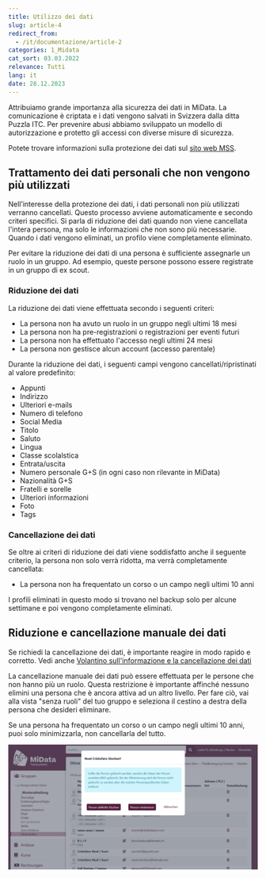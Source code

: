 ```yaml
---
title: Utilizzo dei dati
slug: article-4
redirect_from:
  - /it/documentazione/article-2
categories: 1_Midata
cat_sort: 03.03.2022
relevance: Tutti
lang: it
date: 28.12.2023
---
```


Attribuiamo grande importanza alla sicurezza dei dati in MiData. La comunicazione è criptata e i dati vengono salvati in Svizzera dalla ditta Puzzla ITC. Per prevenire abusi abbiamo sviluppato un modello di autorizzazione e protetto gli accessi con diverse misure di sicurezza.

Potete trovare informazioni sulla protezione dei dati sul [sito web MSS](https://pfadi.swiss/it/associazione/protezione-dei-dati/).

## Trattamento dei dati personali che non vengono più utilizzati
Nell’interesse della protezione dei dati, i dati personali non più utilizzati verranno cancellati. Questo processo avviene automaticamente e secondo criteri specifici. Si parla di riduzione dei dati quando non viene cancellata l'intera persona, ma solo le informazioni che non sono più necessarie. Quando i dati vengono eliminati, un profilo viene completamente eliminato.

Per evitare la riduzione dei dati di una persona è sufficiente assegnarle un ruolo in un gruppo. Ad esempio, queste persone possono essere registrate in un gruppo di ex scout.

### Riduzione dei dati
La riduzione dei dati viene effettuata secondo i seguenti criteri:

- La persona non ha avuto un ruolo in un gruppo negli ultimi 18 mesi
- La persona non ha pre-registrazioni o registrazioni per eventi futuri
- La persona non ha effettuato l'accesso negli ultimi 24 mesi
- La persona non gestisce alcun account (accesso parentale)

Durante la riduzione dei dati, i seguenti campi vengono cancellati/ripristinati al valore predefinito:

- Appunti
- Indirizzo
- Ulteriori e-mails
- Numero di telefono
- Social Media
- Titolo
- Saluto
- Lingua
- Classe scolalstica
- Entrata/uscita
- Numero personale G+S (in ogni caso non rilevante in MiData)
- Nazionalità G+S
- Fratelli e sorelle
- Ulteriori informazioni
- Foto
- Tags

### Cancellazione dei dati
Se oltre ai criteri di riduzione dei dati viene soddisfatto anche il seguente criterio, la persona non solo verrà ridotta, ma verrà completamente cancellata:

- La persona non ha frequentato un corso o un campo negli ultimi 10 anni

I profili eliminati in questo modo si trovano nel backup solo per alcune settimane e poi vengono completamente eliminati.

## Riduzione e cancellazione manuale dei dati
Se richiedi la cancellazione dei dati, è importante reagire in modo rapido e corretto. Vedi anche [Volantino sull'informazione e la cancellazione dei dati](https://pfadi.swiss/it/pubblicazioni-downloads/downloads/detail/818/promemoria-richieste-dati/)

La cancellazione manuale dei dati può essere effettuata per le persone che non hanno più un ruolo. Questa restrizione è importante affinché nessuno elimini una persona che è ancora attiva ad un altro livello. Per fare ciò, vai alla vista "senza ruoli" del tuo gruppo e seleziona il cestino a destra della persona che desideri eliminare.

Se una persona ha frequentato un corso o un campo negli ultimi 10 anni, puoi solo minimizzarla, non cancellarla del tutto.

![Gruppo ex scout](/images/documentation/manual_deletion_de.png)